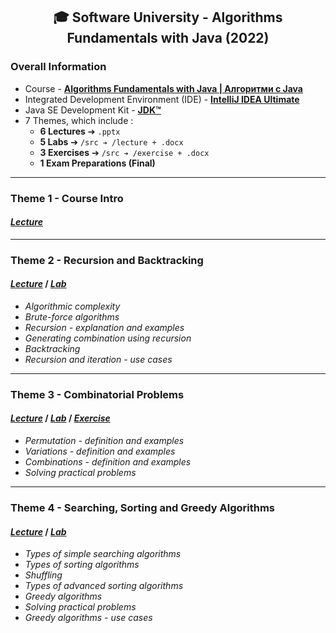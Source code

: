 <h2 align="center">🎓 Software University - Algorithms Fundamentals with Java (2022)</h2>

### Overall Information
* Course - [**Algorithms Fundamentals with Java | Алгоритми с Java**](https://softuni.bg/trainings/3811/algorithms-fundamentals-with-java-june-2022)
* Integrated Development Environment (IDE) - [**IntelliJ IDEA Ultimate**](https://www.jetbrains.com/idea/)
* Java SE Development Kit - [**JDK™**](https://www.oracle.com/java/technologies/downloads/#jdk17-windows)
* 7 Themes, which include :
    * **6 Lectures** ➔ ``.pptx``
    * **5 Labs** ➔ ``/src ➔ /lecture + .docx``
    * **3 Exercises** ➔ ``/src ➔ /exercise + .docx``
    * **1 Exam Preparations (Final)**
---
### Theme 1 - Course Intro
#### [_**Lecture**_](https://github.com/rythm-net/SoftUni/blob/main/Algorithms%20Fundamentals%20with%20Java/T01%20-%20Course%20Intro/01.%20Course%20Introduction%20(June%202022).pptx.pptx)
---
### Theme 2 - Recursion and Backtracking
#### [**_Lecture_**](https://github.com/rythm-net/SoftUni/blob/main/Algorithms%20Fundamentals%20with%20Java/T02%20-%20Recursion%20and%20Backtracking/02.%20Recursion%20and%20Backtracking.pptx) **/** [**_Lab_**](https://github.com/rythm-net/SoftUni/tree/main/Algorithms%20Fundamentals%20with%20Java/T02%20-%20Recursion%20and%20Backtracking/src)
* _Algorithmic complexity_
* _Brute-force algorithms_
* _Recursion - explanation and examples_
* _Generating combination using recursion_
* _Backtracking_
* _Recursion and iteration - use cases_
---
### Theme 3 - Combinatorial Problems
#### [**_Lecture_**](https://github.com/rythm-net/SoftUni/blob/main/Algorithms%20Fundamentals%20with%20Java/T03%20-%20Combinatorial%20Problems/03.%20Combinatorial%20Problems.pptx) **/** [**_Lab_**](https://github.com/rythm-net/SoftUni/tree/main/Algorithms%20Fundamentals%20with%20Java/T03%20-%20Combinatorial%20Problems/src/lecture) **/** [**_Exercise_**](https://github.com/rythm-net/SoftUni/tree/main/Algorithms%20Fundamentals%20with%20Java/T03%20-%20Combinatorial%20Problems/src/exercise)
* _Permutation - definition and examples_
* _Variations - definition and examples_
* _Combinations - definition and examples_
* _Solving practical problems_
---
### Theme 4 - Searching, Sorting and Greedy Algorithms
#### [**_Lecture_**](https://github.com/rythm-net/SoftUni/blob/main/Algorithms%20Fundamentals%20with%20Java/T04%20-%20Searching%2C%20Sorting%20and%20Greedy%20Algorithms/04.%20Searching%2C%20Sorting%20and%20Greedy%20Algorithms.pptx) **/** [**_Lab_**](https://github.com/rythm-net/SoftUni/tree/main/Algorithms%20Fundamentals%20with%20Java/T04%20-%20Searching%2C%20Sorting%20and%20Greedy%20Algorithms/src)
* _Types of simple searching algorithms_
* _Types of sorting algorithms_
* _Shuffling_
* _Types of advanced sorting algorithms_
* _Greedy algorithms_
* _Solving practical problems_
* _Greedy algorithms - use cases_
